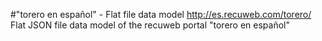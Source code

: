 #"torero en español" - Flat file data model
http://es.recuweb.com/torero/
Flat JSON file data model of the recuweb portal "torero en español"
